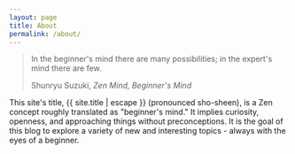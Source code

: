 ```yaml
---
layout: page
title: About
permalink: /about/
---
```


<div class="epigraph">
  <blockquote>
    <p>In the beginner's mind there are many possibilities; in the expert's mind there are few.</p>
    <footer>Shunryu Suzuki,  <i>Zen Mind, Beginner's Mind</i></footer>
  </blockquote>
</div>

This site's title, <span lang="ja">{{ site.title | escape }}</span> (pronounced sho-sheen), is a Zen concept roughly translated as "beginner's mind."  It implies curiosity, openness, and approaching things without preconceptions.  It is the goal of this blog to explore a variety of new and interesting topics - always with the eyes of a beginner.
